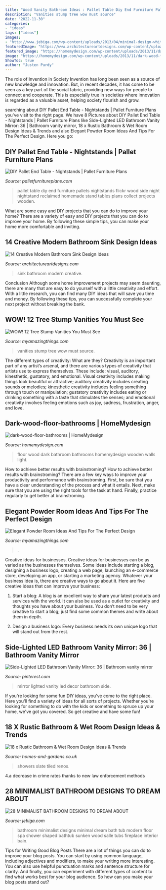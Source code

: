 ```yaml
---
title: "Wood Vanity Bathroom Ideas : Pallet Table Diy End Furniture Pallets Nightstands Flickr Wood Side Night Nightstand Reclaimed Homemade Stand Tables Plans Collect Projects Wooden"
description: "Vanities stump tree wow must source"
date: "2022-11-30"
categories:
- "ideas"
tags: ["ideas"]
images:
- "http://www.jebiga.com/wp-content/uploads/2013/04/minimal-design-white-bathroom.jpg"
featuredImage: "https://www.architectureartdesigns.com/wp-content/uploads/2015/02/640.jpg"
featured_image: "https://homemydesign.com/wp-content/uploads/2013/11/dark-wood-floor-bathrooms.jpg"
image: "https://homemydesign.com/wp-content/uploads/2013/11/dark-wood-floor-bathrooms.jpg"
ShowToc: true
author: "Justen Purdy"
---
```



The role of Invention in Society
Invention has long been seen as a source of new knowledge and innovation. But, in recent decades, it has come to be seen as a key part of the social fabric, providing new ways for people to connect and cooperate. This is especially true in societies where innovation is regarded as a valuable asset, helping society flourish and grow.

	

		
searching about DIY Pallet End Table - Nightstands | Pallet Furniture Plans you've visit to the right page. We have 8 Pictures about DIY Pallet End Table - Nightstands | Pallet Furniture Plans like Side-Lighted LED Bathroom Vanity Mirror: 36 | Bathroom vanity mirror, 18 x Rustic Bathroom &amp; Wet Room Design Ideas &amp; Trends and also Elegant Powder Room Ideas And Tips For The Perfect Design. Here you go:
		
    
## DIY Pallet End Table - Nightstands | Pallet Furniture Plans

<img loading=lazy src="https://palletfurnitureplans.com/wp-content/uploads/2014/01/pallet-nightstand-6.jpg" onerror="this.onerror=null;this.src='https://tse1.mm.bing.net/th?id=OIP.XFPil2BDMcCttUXBRvj8BwHaLG&amp;pid=15.1';" alt="DIY Pallet End Table - Nightstands | Pallet Furniture Plans">

_Source: palletfurnitureplans.com_

>pallet table diy end furniture pallets nightstands flickr wood side night nightstand reclaimed homemade stand tables plans collect projects wooden. 

	

What are some easy and DIY projects that you can do to improve your home?
There are a variety of easy and DIY projects that you can do to improve your home. By following these simple tips, you can make your home more comfortable and inviting.

    
## 14 Creative Modern Bathroom Sink Design Ideas

<img loading=lazy src="https://www.architectureartdesigns.com/wp-content/uploads/2015/02/640.jpg" onerror="this.onerror=null;this.src='https://tse3.mm.bing.net/th?id=OIP.sG1b3nuo0YoUprwdHx_8BQAAAA&amp;pid=15.1';" alt="14 Creative Modern Bathroom Sink Design Ideas">

_Source: architectureartdesigns.com_

>sink bathroom modern creative. 

	

Conclusion
Although some home improvement projects may seem daunting, there are many that are easy to do yourself with a little creativity and effort. With a little research, you can find many DIY ideas that will save you time and money. By following these tips, you can successfully complete your next project without breaking the bank.

    
## WOW! 12 Tree Stump Vanities You Must See

<img loading=lazy src="http://myamazingthings.com/wp-content/uploads/2017/01/Derevo_v_interyere_09-650x981.jpg" onerror="this.onerror=null;this.src='https://tse1.mm.bing.net/th?id=OIP.qQ7Gedzx3LFVaUG-awAEOQHaLL&amp;pid=15.1';" alt="WOW! 12 Tree Stump Vanities You Must See">

_Source: myamazingthings.com_

>vanities stump tree wow must source. 

	

The different types of creativity: What are they?
Creativity is an important part of any artist’s arsenal, and there are various types of creativity that artists use to express themselves. These include: visual, auditory, kinesthetic, gustatory, and emotional. Visual creativity includes making things look beautiful or attractive; auditory creativity includes creating sounds or melodies; kinesthetic creativity includes feeling something through touch or manipulation; gustatory creativity includes eating or drinking something with a taste that stimulates the senses; and emotional creativity involves feeling emotions such as joy, sadness, frustration, anger, and love.

    
## Dark-wood-floor-bathrooms | HomeMydesign

<img loading=lazy src="https://homemydesign.com/wp-content/uploads/2013/11/dark-wood-floor-bathrooms.jpg" onerror="this.onerror=null;this.src='https://tse1.mm.bing.net/th?id=OIP.e6IemFxWWXvp8QgCl_j4wwHaLG&amp;pid=15.1';" alt="dark-wood-floor-bathrooms | HomeMydesign">

_Source: homemydesign.com_

>floor wood dark bathroom bathrooms homemydesign wooden walls light. 

	

How to achieve better results with brainstroming?
How to achieve better results with brainstroming? There are a few key ways to improve your productivity and performance with brainstroming. First, be sure that you have a clear understanding of the process and what it entails. Next, make sure that you are using the right tools for the task at hand. Finally, practice regularly to get better at brainstroming.

    
## Elegant Powder Room Ideas And Tips For The Perfect Design

<img loading=lazy src="https://myamazingthings.com/wp-content/uploads/2017/10/powder-room-4-.jpg" onerror="this.onerror=null;this.src='https://tse1.mm.bing.net/th?id=OIP.yOM_Vs3KcPUP8p7VFxcXLAHaLG&amp;pid=15.1';" alt="Elegant Powder Room Ideas And Tips For The Perfect Design">

_Source: myamazingthings.com_

>. 

	

Creative ideas for businesses.
Creative ideas for businesses can be as varied as the businesses themselves. Some ideas include starting a blog, designing a business logo, creating a web page, launching an e-commerce store, developing an app, or starting a marketing agency. Whatever your business idea is, there are creative ways to go about it. Here are five creative ideas that can improve your business:
1. Start a blog: A blog is an excellent way to share your latest products and services with the world. It can also be used as a outlet for creativity and thoughts you have about your business. You don’t need to be very creative to start a blog; just find some common themes and write about them in depth.

2. Design a business logo: Every business needs its own unique logo that will stand out from the rest.

    
## Side-Lighted LED Bathroom Vanity Mirror: 36 | Bathroom Vanity Mirror

<img loading=lazy src="https://i.pinimg.com/736x/fc/ed/60/fced60f62ea66c112286f0b312d78c59.jpg" onerror="this.onerror=null;this.src='https://tse1.mm.bing.net/th?id=OIP.wIgHQaL1f6FBgK4XQRbQGgHaLH&amp;pid=15.1';" alt="Side-Lighted LED Bathroom Vanity Mirror: 36 | Bathroom vanity mirror">

_Source: pinterest.com_

>mirror lighted vanity led decor bathroom side. 

	

If you're looking for some fun DIY ideas, you've come to the right place. Here you'll find a variety of ideas for all sorts of projects. Whether you're looking for something to do with the kids or something to spruce up your home, we've got you covered. So get creative and have some fun!

    
## 18 X Rustic Bathroom &amp; Wet Room Design Ideas &amp; Trends

<img loading=lazy src="https://homes-and-gardens.co.uk/wp-content/uploads/2021/05/rustic-bathroom-trends-15.jpg" onerror="this.onerror=null;this.src='https://tse4.mm.bing.net/th?id=OIP.nomj3QCY-5O0q7ysnwqI4gHaLu&amp;pid=15.1';" alt="18 x Rustic Bathroom &amp; Wet Room Design Ideas &amp; Trends">

_Source: homes-and-gardens.co.uk_

>showers slate tiled renos. 

	

4.a decrease in crime rates thanks to new law enforcement methods

    
## 28 MINIMALIST BATHROOM DESIGNS TO DREAM ABOUT

<img loading=lazy src="http://www.jebiga.com/wp-content/uploads/2013/04/minimal-design-white-bathroom.jpg" onerror="this.onerror=null;this.src='https://tse3.mm.bing.net/th?id=OIP.Scd5Cvkcnovgw6QHjuIN7QHaLH&amp;pid=15.1';" alt="28 MINIMALIST BATHROOM DESIGNS TO DREAM ABOUT">

_Source: jebiga.com_

>bathroom minimalist designs minimal dream bath tub modern floor spa shower shaped bathtub sunken wood salle tubs fireplace interior bain. 

	

Tips for Writing Good Blog Posts
There are a lot of things you can do to improve your blog posts. You can start by using common language, including adjectives and modifiers, to make your writing more interesting. You can also use helpful punctuation marks and sentence structure for clarity. And finally, you can experiment with different types of content to find what works best for your blog audience. So how can you make your blog posts stand out?

